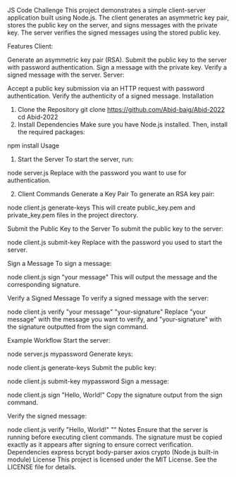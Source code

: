 JS Code Challenge
This project demonstrates a simple client-server application built using Node.js. The client generates an asymmetric key pair, stores the public key on the server, and signs messages with the private key. The server verifies the signed messages using the stored public key.

Features
Client:

Generate an asymmetric key pair (RSA).
Submit the public key to the server with password authentication.
Sign a message with the private key.
Verify a signed message with the server.
Server:

Accept a public key submission via an HTTP request with password authentication.
Verify the authenticity of a signed message.
Installation

1. Clone the Repository
   git clone https://github.com/Abid-baig/Abid-2022
   cd Abid-2022
2. Install Dependencies
   Make sure you have Node.js installed. Then, install the required packages:

npm install
Usage

1. Start the Server
   To start the server, run:

node server.js <your-password>
Replace <your-password> with the password you want to use for authentication.

2. Client Commands
   Generate a Key Pair
   To generate an RSA key pair:

node client.js generate-keys
This will create public_key.pem and private_key.pem files in the project directory.

Submit the Public Key to the Server
To submit the public key to the server:

node client.js submit-key <your-password>
Replace <your-password> with the password you used to start the server.

Sign a Message
To sign a message:

node client.js sign "your message"
This will output the message and the corresponding signature.

Verify a Signed Message
To verify a signed message with the server:

node client.js verify "your message" "your-signature"
Replace "your message" with the message you want to verify, and "your-signature" with the signature outputted from the sign command.

Example Workflow
Start the server:

node server.js mypassword
Generate keys:

node client.js generate-keys
Submit the public key:

node client.js submit-key mypassword
Sign a message:

node client.js sign "Hello, World!"
Copy the signature output from the sign command.

Verify the signed message:

node client.js verify "Hello, World!" "<copied-signature>"
Notes
Ensure that the server is running before executing client commands.
The signature must be copied exactly as it appears after signing to ensure correct verification.
Dependencies
express
bcrypt
body-parser
axios
crypto (Node.js built-in module)
License
This project is licensed under the MIT License. See the LICENSE file for details.
